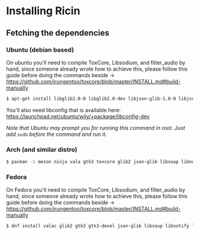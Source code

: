 # Installing Ricin
## Fetching the dependencies
### Ubuntu (debian based)
On ubuntu you'll need to compile ToxCore, Libsodium, and filter_audio by hand, since someone already wrote how to achieve this, please follow this guide before doing the commands beside → https://github.com/irungentoo/toxcore/blob/master/INSTALL.md#build-manually

```bash
$ apt-get install libglib2.0-0 libglib2.0-dev libjson-glib-1.0-0 libjson-glib-dev libsoup-gnome2.4-dev libnotify-dev
```
You'll also need libconfig that is available here: https://launchpad.net/ubuntu/wily/+package/libconfig-dev

_Note that Ubuntu may prompt you for running this command in root. Just add `sudo` before the command and run it._

### Arch (and similar distro)
```bash
$ pacman -S meson ninja vala gtk3 toxcore glib2 json-glib libsoup libnotify libconfig
```

### Fedora
On Fedora you'll need to compile ToxCore, Libsodium, and filter_audio by hand, since someone already wrote how to achieve this, please follow this guide before doing the commands beside → https://github.com/irungentoo/toxcore/blob/master/INSTALL.md#build-manually
```bash
$ dnf install valac glib2 gtk3 gtk3-devel json-glib libsoup libnotify libconfig libconfig-dev
```
